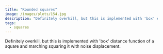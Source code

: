 ```yaml
---
title: "Rounded squares"
image: /images/plots/154.jpg
description: "Definitely overkill, but this is implemented with 'box' distance function of a square and marching squaring it with noise displacement."
tags:
  - squares
---
```


Definitely overkill, but this is implemented with 'box' distance function of a square and marching squaring it with noise displacement.
